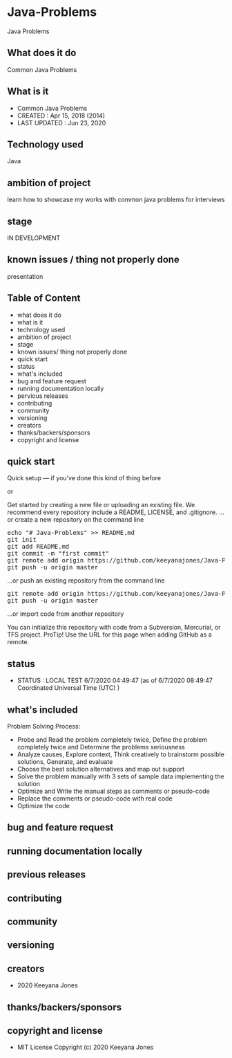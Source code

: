 # Java-Problems
Java Problems
 
## What does it do
Common Java Problems

## What is it
- Common Java Problems
- CREATED : Apr 15, 2018 (2014)
- LAST UPDATED : Jun 23, 2020

## Technology used
Java 

## ambition of project
learn how to showcase my works with common java problems for interviews

## stage
IN DEVELOPMENT

## known issues / thing not properly done 
presentation

## Table of Content
- what does it do 
- what is it
- technology used
- ambition of project
- stage
- known issues/ thing not properly done
- quick start
- status
- what's included
- bug and feature request
- running documentation locally
- pervious releases
- contributing
- community 
- versioning
- creators
- thanks/backers/sponsors
- copyright and license

## quick start
Quick setup — if you’ve done this kind of thing before

or

Get started by creating a new file or uploading an existing file. We recommend every repository include a README, LICENSE, and .gitignore.
…or create a new repository on the command line

<pre>
echo "# Java-Problems" >> README.md
git init
git add README.md
git commit -m "first commit"
git remote add origin https://github.com/keeyanajones/Java-Problems.git
git push -u origin master
</pre>                

…or push an existing repository from the command line

<pre>
git remote add origin https://github.com/keeyanajones/Java-Problems.git
git push -u origin master
</pre>

…or import code from another repository

You can initialize this repository with code from a Subversion, Mercurial, or TFS project.
ProTip! Use the URL for this page when adding GitHub as a remote. 

## status
- STATUS : LOCAL TEST 6/7/2020 04:49:47 (as of 6/7/2020 08:49:47 Coordinated Universal Time (UTC) )

## what's included
Problem Solving Process:
  - Probe and Read the problem completely twice, Define the problem completely twice and Determine the problems seriousness
  - Analyze causes, Explore context, Think creatively to brainstorm possible solutions, Generate, and evaluate
  - Choose the best solution alternatives and map out support
  - Solve the problem manually with 3 sets of sample data implementing the solution
  - Optimize and Write the manual steps as comments or pseudo-code
  - Replace the comments or pseudo-code with real code
  - Optimize the code
    
## bug and feature request

## running documentation locally

## previous releases

## contributing

## community
 
## versioning

## creators
 - 2020 Keeyana Jones

## thanks/backers/sponsors

## copyright and license 
 - MIT License Copyright (c) 2020 Keeyana Jones
 